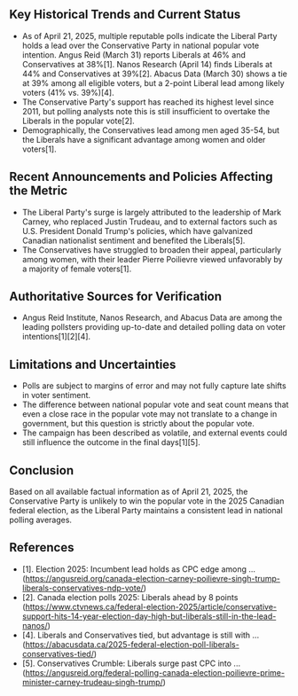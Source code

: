 ## Key Historical Trends and Current Status

- As of April 21, 2025, multiple reputable polls indicate the Liberal Party holds a lead over the Conservative Party in national popular vote intention. Angus Reid (March 31) reports Liberals at 46% and Conservatives at 38%[1]. Nanos Research (April 14) finds Liberals at 44% and Conservatives at 39%[2]. Abacus Data (March 30) shows a tie at 39% among all eligible voters, but a 2-point Liberal lead among likely voters (41% vs. 39%)[4].
- The Conservative Party's support has reached its highest level since 2011, but polling analysts note this is still insufficient to overtake the Liberals in the popular vote[2].
- Demographically, the Conservatives lead among men aged 35-54, but the Liberals have a significant advantage among women and older voters[1].

## Recent Announcements and Policies Affecting the Metric

- The Liberal Party's surge is largely attributed to the leadership of Mark Carney, who replaced Justin Trudeau, and to external factors such as U.S. President Donald Trump's policies, which have galvanized Canadian nationalist sentiment and benefited the Liberals[5].
- The Conservatives have struggled to broaden their appeal, particularly among women, with their leader Pierre Poilievre viewed unfavorably by a majority of female voters[1].

## Authoritative Sources for Verification

- Angus Reid Institute, Nanos Research, and Abacus Data are among the leading pollsters providing up-to-date and detailed polling data on voter intentions[1][2][4].

## Limitations and Uncertainties

- Polls are subject to margins of error and may not fully capture late shifts in voter sentiment.
- The difference between national popular vote and seat count means that even a close race in the popular vote may not translate to a change in government, but this question is strictly about the popular vote.
- The campaign has been described as volatile, and external events could still influence the outcome in the final days[1][5].

## Conclusion

Based on all available factual information as of April 21, 2025, the Conservative Party is unlikely to win the popular vote in the 2025 Canadian federal election, as the Liberal Party maintains a consistent lead in national polling averages.

## References

- [1]. Election 2025: Incumbent lead holds as CPC edge among ... (https://angusreid.org/canada-election-carney-poilievre-singh-trump-liberals-conservatives-ndp-vote/)
- [2]. Canada election polls 2025: Liberals ahead by 8 points (https://www.ctvnews.ca/federal-election-2025/article/conservative-support-hits-14-year-election-day-high-but-liberals-still-in-the-lead-nanos/)
- [4]. Liberals and Conservatives tied, but advantage is still with ... (https://abacusdata.ca/2025-federal-election-poll-liberals-conservatives-tied/)
- [5]. Conservatives Crumble: Liberals surge past CPC into ... (https://angusreid.org/federal-polling-canada-election-poilievre-prime-minister-carney-trudeau-singh-trump/)